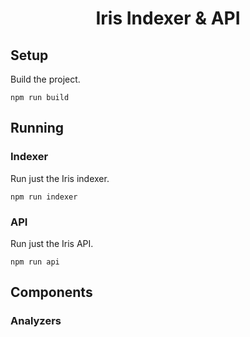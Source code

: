 <div align="center">
    <h1 align="center">Iris Indexer & API</h1>
</div>

## Setup
Build the project.
```
npm run build
```

## Running
### Indexer
Run just the Iris indexer. 
```
npm run indexer
```

### API
Run just the Iris API.
```
npm run api
```

## Components
### Analyzers
